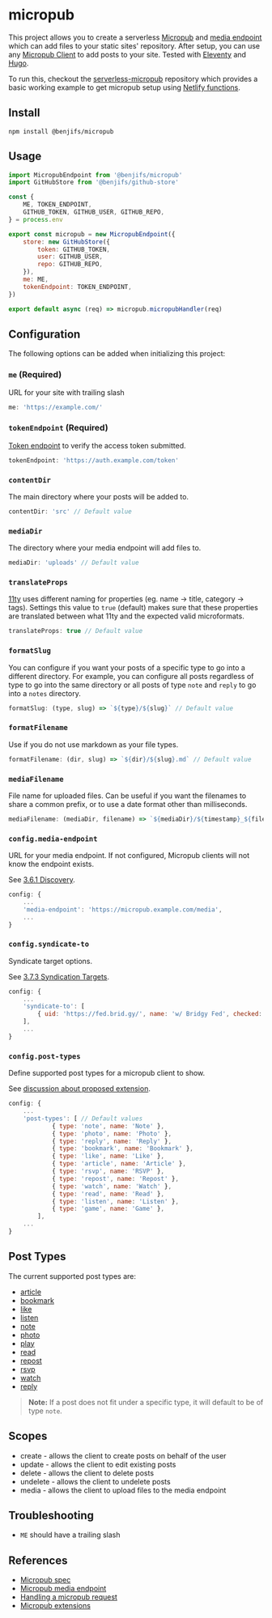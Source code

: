 # micropub

This project allows you to create a serverless [Micropub](https://indieweb.org/Micropub)
and [media endpoint](https://www.w3.org/TR/micropub/#media-endpoint) which can add
files to your static sites' repository. After setup, you can use any [Micropub Client](https://indieweb.org/Micropub/Clients)
to add posts to your site. Tested with [Eleventy](https://www.11ty.dev/) and [Hugo](https://gohugo.io/).

To run this, checkout the [serverless-micropub](https://github.com/benjifs/serverless-micropub)
repository which provides a basic working example to get micropub setup using [Netlify functions](https://docs.netlify.com/build/functions/overview/).

## Install

`npm install @benjifs/micropub`

## Usage

```js
import MicropubEndpoint from '@benjifs/micropub'
import GitHubStore from '@benjifs/github-store'

const {
	ME, TOKEN_ENDPOINT,
	GITHUB_TOKEN, GITHUB_USER, GITHUB_REPO,
} = process.env

export const micropub = new MicropubEndpoint({
	store: new GitHubStore({
		token: GITHUB_TOKEN,
		user: GITHUB_USER,
		repo: GITHUB_REPO,
	}),
	me: ME,
	tokenEndpoint: TOKEN_ENDPOINT,
})

export default async (req) => micropub.micropubHandler(req)
```

## Configuration

The following options can be added when initializing this project:

### `me` (Required)
URL for your site with trailing slash

```js
me: 'https://example.com/'
```

### `tokenEndpoint` (Required)
[Token endpoint](https://indieauth.spec.indieweb.org/#token-endpoint) to verify the access token submitted.

```js
tokenEndpoint: 'https://auth.example.com/token'
```

### `contentDir`
The main directory where your posts will be added to.

```js
contentDir: 'src' // Default value
```

### `mediaDir`
The directory where your media endpoint will add files to.

```js
mediaDir: 'uploads' // Default value
```

### `translateProps`
[11ty](https://11ty.dev) uses different naming for properties (eg. name -> title,
category -> tags). Settings this value to `true` (default) makes sure that these
properties are translated between what 11ty and the expected valid microformats.

```js
translateProps: true // Default value
```

### `formatSlug`
You can configure if you want your posts of a specific type to go into a different
directory. For example, you can configure all posts regardless of type to go into
the same directory or all posts of type `note` and `reply` to go into a `notes`
directory.

```js
formatSlug: (type, slug) => `${type}/${slug}` // Default value
```

### `formatFilename`
Use if you do not use markdown as your file types.

```js
formatFilename: (dir, slug) => `${dir}/${slug}.md` // Default value
```

### `mediaFilename`
File name for uploaded files. Can be useful if you want the filenames to share
a common prefix, or to use a date format other than milliseconds.

```js
mediaFilename: (mediaDir, filename) => `${mediaDir}/${timestamp}_${filename}` // Default value
```

### `config.media-endpoint`
URL for your media endpoint. If not configured, Micropub clients will not know the
endpoint exists.

See [3.6.1 Discovery](https://micropub.spec.indieweb.org/#discovery).

```js
config: {
	...
	'media-endpoint': 'https://micropub.example.com/media',
	...
}
```

### `config.syndicate-to`
Syndicate target options.

See [3.7.3 Syndication Targets](https://micropub.spec.indieweb.org/#syndication-targets).

```js
config: {
	...
	'syndicate-to': [
		{ uid: 'https://fed.brid.gy/', name: 'w/ Bridgy Fed', checked: true },
	],
	...
}
```

### `config.post-types`
Define supported post types for a micropub client to show.

See [discussion about proposed extension](https://indieweb.org/Micropub-extensions#Query_for_Supported_Vocabulary).

```js
config: {
	...
	'post-types': [ // Default values
			{ type: 'note', name: 'Note' },
			{ type: 'photo', name: 'Photo' },
			{ type: 'reply', name: 'Reply' },
			{ type: 'bookmark', name: 'Bookmark' },
			{ type: 'like', name: 'Like' },
			{ type: 'article', name: 'Article' },
			{ type: 'rsvp', name: 'RSVP' },
			{ type: 'repost', name: 'Repost' },
			{ type: 'watch', name: 'Watch' },
			{ type: 'read', name: 'Read' },
			{ type: 'listen', name: 'Listen' },
			{ type: 'game', name: 'Game' },
		],
	...
}
```

## Post Types

The current supported post types are:
* [article](https://indieweb.org/article)
* [bookmark](https://indieweb.org/bookmark)
* [like](https://indieweb.org/like)
* [listen](https://indieweb.org/listen)
* [note](https://indieweb.org/note)
* [photo](https://indieweb.org/photo)
* [play](https://indieweb.org/play)
* [read](https://indieweb.org/read)
* [repost](https://indieweb.org/repost)
* [rsvp](https://indieweb.org/rsvp)
* [watch](https://indieweb.org/watch)
* [reply](https://indieweb.org/reply)

> **Note:** If a post does not fit under a specific type, it will default to be
of type `note`.

## Scopes
* create - allows the client to create posts on behalf of the user
* update - allows the client to edit existing posts
* delete - allows the client to delete posts
* undelete - allows the client to undelete posts
* media - allows the client to upload files to the media endpoint

## Troubleshooting
* `ME` should have a trailing slash

## References
* [Micropub spec](https://www.w3.org/TR/micropub)
* [Micropub media endpoint](https://www.w3.org/TR/micropub/#media-endpoint)
* [Handling a micropub request](https://indieweb.org/Micropub#Handling_a_micropub_request)
* [Micropub extensions](https://indieweb.org/Micropub-extensions)
